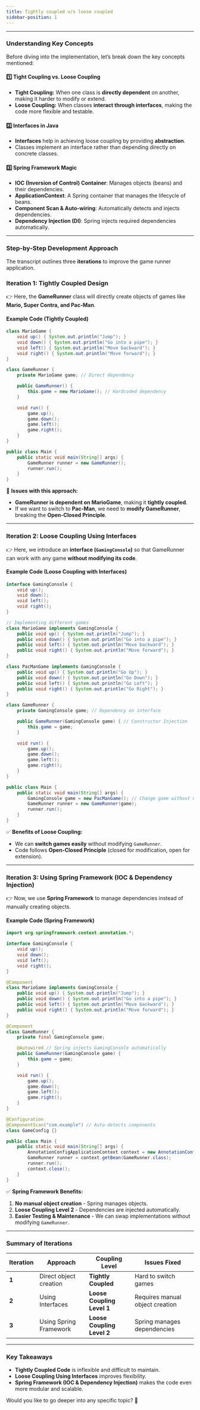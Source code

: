 ```yaml
---
title: Tightly coupled v/s loose coupled
sidebar-position: 1
---
```


---

### **Understanding Key Concepts**
Before diving into the implementation, let’s break down the key concepts mentioned:

#### 1️⃣ **Tight Coupling vs. Loose Coupling**
- **Tight Coupling:** When one class is **directly dependent** on another, making it harder to modify or extend.
- **Loose Coupling:** When classes **interact through interfaces**, making the code more flexible and testable.

#### 2️⃣ **Interfaces in Java**
- **Interfaces** help in achieving loose coupling by providing **abstraction**.
- Classes implement an interface rather than depending directly on concrete classes.

#### 3️⃣ **Spring Framework Magic**
- **IOC (Inversion of Control) Container**: Manages objects (beans) and their dependencies.
- **ApplicationContext**: A Spring container that manages the lifecycle of beans.
- **Component Scan & Auto-wiring**: Automatically detects and injects dependencies.
- **Dependency Injection (DI)**: Spring injects required dependencies automatically.

---

### **Step-by-Step Development Approach**
The transcript outlines three **iterations** to improve the game runner application.

### **Iteration 1: Tightly Coupled Design**
👉 Here, the **GameRunner** class will directly create objects of games like **Mario, Super Contra, and Pac-Man**.

#### **Example Code (Tightly Coupled)**
```java
class MarioGame {
    void up() { System.out.println("Jump"); }
    void down() { System.out.println("Go into a pipe"); }
    void left() { System.out.println("Move backward"); }
    void right() { System.out.println("Move forward"); }
}

class GameRunner {
    private MarioGame game; // Direct dependency

    public GameRunner() {
        this.game = new MarioGame(); // Hardcoded dependency
    }

    void run() {
        game.up();
        game.down();
        game.left();
        game.right();
    }
}

public class Main {
    public static void main(String[] args) {
        GameRunner runner = new GameRunner();
        runner.run();
    }
}
```
🔴 **Issues with this approach:**
- **GameRunner is dependent on MarioGame**, making it **tightly coupled**.
- If we want to switch to **Pac-Man**, we need to **modify GameRunner**, breaking the **Open-Closed Principle**.

---

### **Iteration 2: Loose Coupling Using Interfaces**
👉 Here, we introduce an **interface (`GamingConsole`)** so that GameRunner can work with any game **without modifying its code**.

#### **Example Code (Loose Coupling with Interfaces)**
```java
interface GamingConsole {
    void up();
    void down();
    void left();
    void right();
}

// Implementing different games
class MarioGame implements GamingConsole {
    public void up() { System.out.println("Jump"); }
    public void down() { System.out.println("Go into a pipe"); }
    public void left() { System.out.println("Move backward"); }
    public void right() { System.out.println("Move forward"); }
}

class PacManGame implements GamingConsole {
    public void up() { System.out.println("Go Up"); }
    public void down() { System.out.println("Go Down"); }
    public void left() { System.out.println("Go Left"); }
    public void right() { System.out.println("Go Right"); }
}

class GameRunner {
    private GamingConsole game; // Dependency on interface

    public GameRunner(GamingConsole game) { // Constructor Injection
        this.game = game;
    }

    void run() {
        game.up();
        game.down();
        game.left();
        game.right();
    }
}

public class Main {
    public static void main(String[] args) {
        GamingConsole game = new PacManGame(); // Change game without modifying GameRunner
        GameRunner runner = new GameRunner(game);
        runner.run();
    }
}
```
✅ **Benefits of Loose Coupling:**
- We can **switch games easily** without modifying `GameRunner`.
- Code follows **Open-Closed Principle** (closed for modification, open for extension).

---

### **Iteration 3: Using Spring Framework (IOC & Dependency Injection)**
👉 Now, we use **Spring Framework** to manage dependencies instead of manually creating objects.

#### **Example Code (Spring Framework)**
```java
import org.springframework.context.annotation.*;

interface GamingConsole {
    void up();
    void down();
    void left();
    void right();
}

@Component
class MarioGame implements GamingConsole {
    public void up() { System.out.println("Jump"); }
    public void down() { System.out.println("Go into a pipe"); }
    public void left() { System.out.println("Move backward"); }
    public void right() { System.out.println("Move forward"); }
}

@Component
class GameRunner {
    private final GamingConsole game;

    @Autowired // Spring injects GamingConsole automatically
    public GameRunner(GamingConsole game) {
        this.game = game;
    }

    void run() {
        game.up();
        game.down();
        game.left();
        game.right();
    }
}

@Configuration
@ComponentScan("com.example") // Auto-detects components
class GameConfig {}

public class Main {
    public static void main(String[] args) {
        AnnotationConfigApplicationContext context = new AnnotationConfigApplicationContext(GameConfig.class);
        GameRunner runner = context.getBean(GameRunner.class);
        runner.run();
        context.close();
    }
}
```
✅ **Spring Framework Benefits:**
1. **No manual object creation** - Spring manages objects.
2. **Loose Coupling Level 2** - Dependencies are injected automatically.
3. **Easier Testing & Maintenance** - We can swap implementations without modifying `GameRunner`.

---

### **Summary of Iterations**
| Iteration  | Approach | Coupling Level | Issues Fixed |
|------------|---------|---------------|--------------|
| **1** | Direct object creation | **Tightly Coupled** | Hard to switch games |
| **2** | Using Interfaces | **Loose Coupling Level 1** | Requires manual object creation |
| **3** | Using Spring Framework | **Loose Coupling Level 2** | Spring manages dependencies |

---

### **Key Takeaways**
- **Tightly Coupled Code** is inflexible and difficult to maintain.
- **Loose Coupling Using Interfaces** improves flexibility.
- **Spring Framework (IOC & Dependency Injection)** makes the code even more modular and scalable.

Would you like to go deeper into any specific topic? 🚀